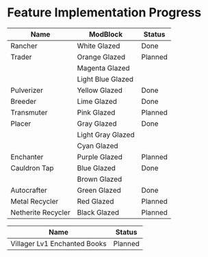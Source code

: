 # Feature Implementation Progress

| Name               | ModBlock          | Status  |
|--------------------|-------------------|---------|
| Rancher            | White Glazed      | Done    |
| Trader             | Orange Glazed     | Planned |
|                    | Magenta Glazed    |         |
|                    | Light Blue Glazed |         |
| Pulverizer         | Yellow Glazed     | Done    |
| Breeder            | Lime Glazed       | Done    |
| Transmuter         | Pink Glazed       | Planned |
| Placer             | Gray Glazed       | Done    |
|                    | Light Gray Glazed |         |
|                    | Cyan Glazed       |         |
| Enchanter          | Purple Glazed     | Planned |
| Cauldron Tap       | Blue Glazed       | Done    |
|                    | Brown Glazed      |         |
| Autocrafter        | Green Glazed      | Done    |
| Metal Recycler     | Red Glazed        | Planned |
| Netherite Recycler | Black Glazed      | Planned |

| Name                         | Status  |
|------------------------------|---------|
| Villager Lv1 Enchanted Books | Planned |